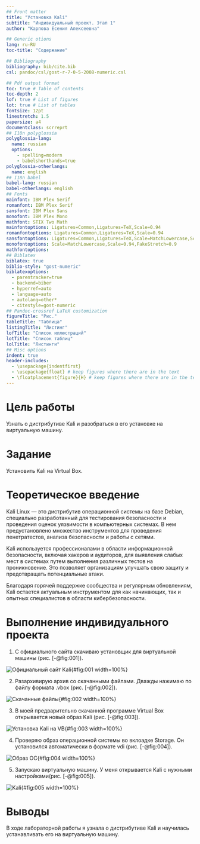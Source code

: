 ```yaml
---
## Front matter
title: "Установка Kali"
subtitle: "Индивидуальный проект. Этап 1"
author: "Карпова Есения Алексеевна"

## Generic otions
lang: ru-RU
toc-title: "Содержание"

## Bibliography
bibliography: bib/cite.bib
csl: pandoc/csl/gost-r-7-0-5-2008-numeric.csl

## Pdf output format
toc: true # Table of contents
toc-depth: 2
lof: true # List of figures
lot: true # List of tables
fontsize: 12pt
linestretch: 1.5
papersize: a4
documentclass: scrreprt
## I18n polyglossia
polyglossia-lang:
  name: russian
  options:
	- spelling=modern
	- babelshorthands=true
polyglossia-otherlangs:
  name: english
## I18n babel
babel-lang: russian
babel-otherlangs: english
## Fonts
mainfont: IBM Plex Serif
romanfont: IBM Plex Serif
sansfont: IBM Plex Sans
monofont: IBM Plex Mono
mathfont: STIX Two Math
mainfontoptions: Ligatures=Common,Ligatures=TeX,Scale=0.94
romanfontoptions: Ligatures=Common,Ligatures=TeX,Scale=0.94
sansfontoptions: Ligatures=Common,Ligatures=TeX,Scale=MatchLowercase,Scale=0.94
monofontoptions: Scale=MatchLowercase,Scale=0.94,FakeStretch=0.9
mathfontoptions:
## Biblatex
biblatex: true
biblio-style: "gost-numeric"
biblatexoptions:
  - parentracker=true
  - backend=biber
  - hyperref=auto
  - language=auto
  - autolang=other*
  - citestyle=gost-numeric
## Pandoc-crossref LaTeX customization
figureTitle: "Рис."
tableTitle: "Таблица"
listingTitle: "Листинг"
lofTitle: "Список иллюстраций"
lotTitle: "Список таблиц"
lolTitle: "Листинги"
## Misc options
indent: true
header-includes:
  - \usepackage{indentfirst}
  - \usepackage{float} # keep figures where there are in the text
  - \floatplacement{figure}{H} # keep figures where there are in the text
---
```


# Цель работы

Узнать о дистрибутиве Kali и разобраться в его установке на виртуальную машину.

# Задание

Установить Kali на Virtual Box.

# Теоретическое введение

Kali Linux — это дистрибутив операционной системы на базе Debian, специально разработанный для тестирования безопасности и проведения оценок уязвимости в компьютерных системах. В нем предустановлено множество инструментов для проведения пенетратестов, анализа безопасности и работы с сетями.

Kali используется профессионалами в области информационной безопасности, включая хакеров и аудиторов, для выявления слабых мест в системах путем выполнения различных тестов на проникновение. Это позволяет организациям улучшать свою защиту и предотвращать потенциальные атаки.

Благодаря горячей поддержке сообщества и регулярным обновлениям, Kali остается актуальным инструментом для как начинающих, так и опытных специалистов в области кибербезопасности.

# Выполнение индивидуального проекта

1. С официального сайта скачиваю установщик для виртуальной машины (рис. [-@fig:001]).

![Официальный сайт Kali](image/1.png){#fig:001 width=100%}


2. Разархивирую архив со скачанными файлами. Дважды нажимаю по файлу формата .vbox (рис. [-@fig:002]).


![Скачанные файлы](image/2.png){#fig:002 width=100%}


3. В моей предварительно скачанной программе Virtual Box открывается новый образ Kali (рис. [-@fig:003]).

![Установка Kali на VB](image/3.png){#fig:003 width=100%}


4. Проверяю образ операционной системы во вклоадке Storage. Он установился автоматически в формате vdi (рис. [-@fig:004]).

![Образ ОС](image/4.png){#fig:004 width=100%}


5. Запускаю виртуальную машину. У меня открывается Kali с нужными настройками(рис. [-@fig:005]).

![Kali](image/5.png){#fig:005 width=100%}

# Выводы

В ходе лабораторной работы я узнала о дистрибутиве Kali и научилась устанавливать его на виртуальную машину.

